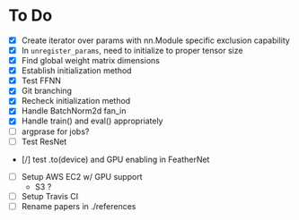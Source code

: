 # To Do
- [X] Create iterator over params with nn.Module specific exclusion capability
- [X] In `unregister_params`, need to initialize to proper tensor size
- [X] Find global weight matrix dimensions
- [X] Establish initialization method
- [X] Test FFNN
- [X] Git branching
- [X] Recheck initialization method
- [X] Handle BatchNorm2d fan_in
- [X] Handle train() and eval() appropriately
- [ ] argprase for jobs?
- [ ] Test ResNet
- [/] test .to(device) and GPU enabling in FeatherNet
- [ ] Setup AWS EC2 w/ GPU support
	- S3 ?
- [ ] Setup Travis CI
- [ ] Rename papers in ./references
